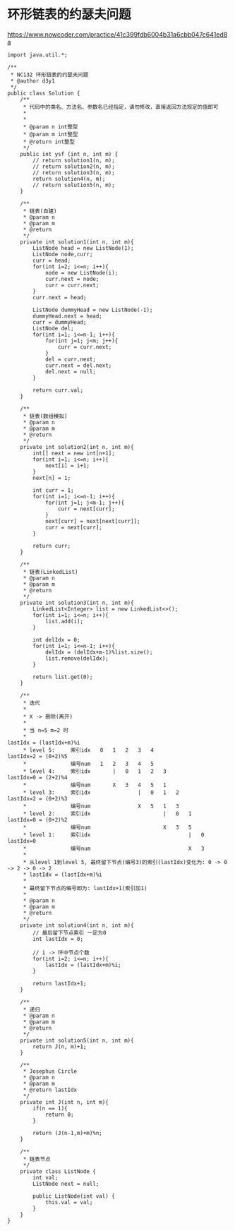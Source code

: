 # 环形链表的约瑟夫问题
https://www.nowcoder.com/practice/41c399fdb6004b31a6cbb047c641ed8a

    import java.util.*;
    
    /**
     * NC132 环形链表的约瑟夫问题
     * @author d3y1
     */
    public class Solution {
        /**
         * 代码中的类名、方法名、参数名已经指定，请勿修改，直接返回方法规定的值即可
         *
         *
         * @param n int整型
         * @param m int整型
         * @return int整型
         */
        public int ysf (int n, int m) {
            // return solution1(n, m);
            // return solution2(n, m);
            // return solution3(n, m);
            return solution4(n, m);
            // return solution5(n, m);
        }
    
        /**
         * 链表(自建)
         * @param n
         * @param m
         * @return
         */
        private int solution1(int n, int m){
            ListNode head = new ListNode(1);
            ListNode node,curr;
            curr = head;
            for(int i=2; i<=n; i++){
                node = new ListNode(i);
                curr.next = node;
                curr = curr.next;
            }
            curr.next = head;
    
            ListNode dummyHead = new ListNode(-1);
            dummyHead.next = head;
            curr = dummyHead;
            ListNode del;
            for(int i=1; i<=n-1; i++){
                for(int j=1; j<m; j++){
                    curr = curr.next;
                }
                del = curr.next;
                curr.next = del.next;
                del.next = null;
            }
    
            return curr.val;
        }
    
        /**
         * 链表(数组模拟)
         * @param n
         * @param m
         * @return
         */
        private int solution2(int n, int m){
            int[] next = new int[n+1];
            for(int i=1; i<=n; i++){
                next[i] = i+1;
            }
            next[n] = 1;
    
            int curr = 1;
            for(int i=1; i<=n-1; i++){
                for(int j=1; j<m-1; j++){
                    curr = next[curr];
                }
                next[curr] = next[next[curr]];
                curr = next[curr];
            }
    
            return curr;
        }
    
        /**
         * 链表(LinkedList)
         * @param n
         * @param m
         * @return
         */
        private int solution3(int n, int m){
            LinkedList<Integer> list = new LinkedList<>();
            for(int i=1; i<=n; i++){
                list.add(i);
            }
    
            int delIdx = 0;
            for(int i=1; i<=n-1; i++){
                delIdx = (delIdx+m-1)%list.size();
                list.remove(delIdx);
            }
    
            return list.get(0);
        }
    
        /**
         * 迭代
         *
         * X -> 删除(离开)
         *
         * 当 n=5 m=2 时
         *                                                            lastIdx = (lastIdx+m)%i
         * level 5:     索引idx   0   1   2   3   4                    lastIdx=2 = (0+2)%5
         *              编号num   1   2   3   4   5
         * level 4:     索引idx       |   0   1   2   3                lastIdx=0 = (2+2)%4
         *              编号num       X   3   4   5   1
         * level 3:     索引idx               |   0   1   2            lastIdx=2 = (0+2)%3
         *              编号num               X   5   1   3
         * level 2:     索引idx                       |   0   1        lastIdx=0 = (0+2)%2
         *              编号num                       X   3   5
         * level 1:     索引idx                               |   0    lastIdx=0
         *              编号num                               X   3
         *
         * 从level 1到level 5, 最终留下节点(编号3)的索引(lastIdx)变化为: 0 -> 0 -> 2 -> 0 -> 2
         * lastIdx = (lastIdx+m)%i
         *
         * 最终留下节点的编号即为: lastIdx+1(索引加1)
         *
         * @param n
         * @param m
         * @return
         */
        private int solution4(int n, int m){
            // 最后留下节点索引 一定为0
            int lastIdx = 0;
    
            // i -> 环中节点个数
            for(int i=2; i<=n; i++){
                lastIdx = (lastIdx+m)%i;
            }
    
            return lastIdx+1;
        }
    
        /**
         * 递归
         * @param n
         * @param m
         * @return
         */
        private int solution5(int n, int m){
            return J(n, m)+1;
        }
    
        /**
         * Josephus Circle
         * @param n
         * @param m
         * @return lastIdx
         */
        private int J(int n, int m){
            if(n == 1){
                return 0;
            }
    
            return (J(n-1,m)+m)%n;
        }
    
        /**
         * 链表节点
         */
        private class ListNode {
            int val;
            ListNode next = null;
    
            public ListNode(int val) {
                this.val = val;
            }
        }
    }
    

